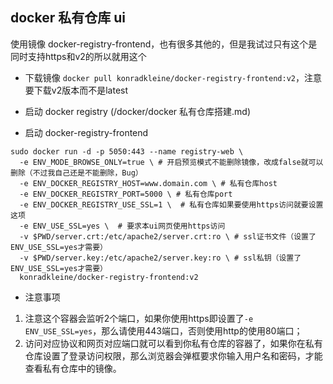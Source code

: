 ## docker 私有仓库 ui

使用镜像 docker-registry-frontend，也有很多其他的，但是我试过只有这个是同时支持https和v2的所以就用这个

- 下载镜像 `docker pull konradkleine/docker-registry-frontend:v2`，注意要下载v2版本而不是latest

- 启动 docker registry (/docker/docker 私有仓库搭建.md)

- 启动 docker-registry-frontend
```
sudo docker run -d -p 5050:443 --name registry-web \
  -e ENV_MODE_BROWSE_ONLY=true \ # 开启预览模式不能删除镜像，改成false就可以删除（不过我自己还是不能删除，Bug）
  -e ENV_DOCKER_REGISTRY_HOST=www.domain.com \ # 私有仓库host
  -e ENV_DOCKER_REGISTRY_PORT=5000 \ # 私有仓库port
  -e ENV_DOCKER_REGISTRY_USE_SSL=1 \  # 私有仓库如果要使用https访问就要设置这项
  -e ENV_USE_SSL=yes \  # 要求本ui网页使用https访问
  -v $PWD/server.crt:/etc/apache2/server.crt:ro \ # ssl证书文件（设置了ENV_USE_SSL=yes才需要）
  -v $PWD/server.key:/etc/apache2/server.key:ro \ # ssl私钥（设置了ENV_USE_SSL=yes才需要）
  konradkleine/docker-registry-frontend:v2
```

- 注意事项
1. 注意这个容器会监听2个端口，如果你使用https即设置了`-e ENV_USE_SSL=yes`，那么请使用443端口，否则使用http的使用80端口；
2. 访问对应协议和网页对应端口就可以看到你私有仓库的容器了，如果你在私有仓库设置了登录访问权限，那么浏览器会弹框要求你输入用户名和密码，才能查看私有仓库中的镜像。